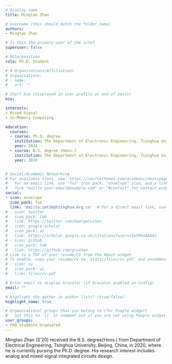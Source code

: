 ```yaml
---
# Display name
title: Mingtao Zhan

# Username (this should match the folder name)
authors:
- Mingtao Zhan

# Is this the primary user of the site?
superuser: false

# Role/position
role: Ph.D. Student

# # Organizations/Affiliations
# organizations:
# - name: 
#   url: ""

# Short bio (displayed in user profile at end of posts)
bio: 

interests:
- Mixed Signal
- In-Memory Computing

education:
  courses:
  - course: Ph.D. degree
    institution: The Department of Electronic Engineering, Tsinghua University, Beijing, China
    year: 2024
  - course: B.S. degree (Hons.)
    institution: The Department of Electronic Engineering, Tsinghua University, Beijing, China
    year: 2020


# Social/Academic Networking
# For available icons, see: https://sourcethemes.com/academic/docs/page-builder/#icons
#   For an email link, use "fas" icon pack, "envelope" icon, and a link in the
#   form "mailto:your-email@example.com" or "#contact" for contact widget.
social:
- icon: envelope
  icon_pack: fas
  link: 'mailto:zmt16@tsinghua.org.cn'  # For a direct email link, use "mailto:test@example.org".
# - icon: twitter
#   icon_pack: fab
#   link: https://twitter.com/GeorgeCushen
# - icon: google-scholar
#   icon_pack: ai
#   link: https://scholar.google.co.uk/citations?user=sIwtMXoAAAAJ
# - icon: github
#   icon_pack: fab
#   link: https://github.com/gcushen
# Link to a PDF of your resume/CV from the About widget.
# To enable, copy your resume/CV to `static/files/cv.pdf` and uncomment the lines below.
# - icon: cv
#   icon_pack: ai
#   link: files/cv.pdf

# Enter email to display Gravatar (if Gravatar enabled in Config)
email: ""

# Highlight the author in author lists? (true/false)
highlight_name: true

# Organizational groups that you belong to (for People widget)
#   Set this to `[]` or comment out if you are not using People widget.
user_groups:
- PhD Students Graduated
---
```


Mingtao Zhan (S’20) received the B.S. degree(Hons.) from Department of Electrical Engineering, Tsinghua University, Beijing, China, in 2020, where he is currently pursing the Ph.D. degree.
His research interest includes analog and mixed-signal integrated circuits design.

